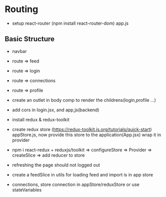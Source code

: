# Routing

- setup react-router (npm install react-router-dom) app.js

## Basic Structure

- navbar
- route => feed
- route => login
- route => connections
- route => profile
- create an outlet in body comp to render the childrens(login,profile ...)

- add cors in login.jsx, and app,js(backend)
- install redux & redux-toolkit
- create redux store (<https://redux-toolkit.js.org/tutorials/quick-start>) appStore.js, now provide this store to the application(App.jsx) wrap it in provider
- npm i react-redux + reduxjs/toolkit => configureStore => Provider => createSlice => add reducer to store

- refreshing the page should not logged out
- create a feedSlice in utils for loading feed and import is in app store

- connections, store connection in appStore/reduxStore or use stateVariables
